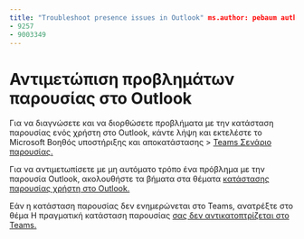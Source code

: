 ```yaml
---
title: "Troubleshoot presence issues in Outlook" ms.author: pebaum author: pebaum manager: scotv ms.date: 04/8/2021 ms.audience: Admin ms.topic: article ms.service: o365-administration ROBOTS: NOINDEX, NOFOLLOW localization_priority: Priority ms.collection: Adm_O365 ms.custom: (
- 9257
- 9003349
---
```


# <a name="troubleshoot-presence-issues-in-outlook"></a>Αντιμετώπιση προβλημάτων παρουσίας στο Outlook

Για να διαγνώσετε και να διορθώσετε προβλήματα με την κατάσταση παρουσίας ενός χρήστη στο Outlook, κάντε λήψη και εκτελέστε το Microsoft Βοηθός υποστήριξης και αποκατάστασης > [Teams Σενάριο παρουσίας.](https://aka.ms/SaRA-TeamsPresenceScenario)

Για να αντιμετωπίσετε με μη αυτόματο τρόπο ένα πρόβλημα με την παρουσία Outlook, ακολουθήστε τα βήματα στα θέματα [κατάστασης παρουσίας χρήστη στο Outlook.](https://docs.microsoft.com/microsoftteams/troubleshoot/teams-im-presence/issues-with-presence-in-outlook)

Εάν η κατάσταση παρουσίας δεν ενημερώνεται στο Teams, ανατρέξτε στο θέμα Η πραγματική κατάσταση παρουσίας [σας δεν αντικατοπτρίζεται στο Teams.](https://docs.microsoft.com/microsoftteams/troubleshoot/teams-im-presence/presence-not-show-actual-status)
